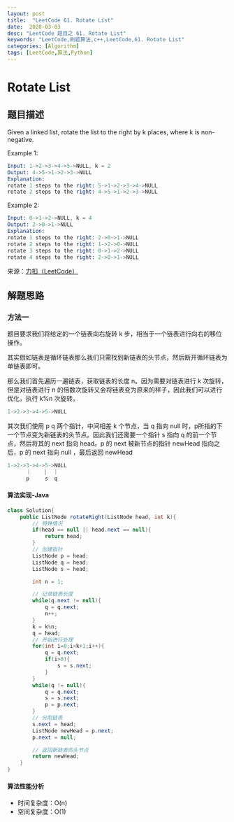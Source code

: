 ```yaml
---
layout: post
title:  "LeetCode 61. Rotate List"
date:  2020-03-03
desc: "LeetCode 题目之 61. Rotate List"
keywords: "LeetCode,刷题算法,c++,LeetCode,61. Rotate List"
categories: [Algorithm]
tags: [LeetCode,算法,Python]
---
```

# Rotate List

## 题目描述

Given a linked list, rotate the list to the right by k places, where k is non-negative.

Example 1:

```s
Input: 1->2->3->4->5->NULL, k = 2
Output: 4->5->1->2->3->NULL
Explanation:
rotate 1 steps to the right: 5->1->2->3->4->NULL
rotate 2 steps to the right: 4->5->1->2->3->NULL
```

Example 2:

```s
Input: 0->1->2->NULL, k = 4
Output: 2->0->1->NULL
Explanation:
rotate 1 steps to the right: 2->0->1->NULL
rotate 2 steps to the right: 1->2->0->NULL
rotate 3 steps to the right: 0->1->2->NULL
rotate 4 steps to the right: 2->0->1->NULL
```

来源：[力扣（LeetCode）](https://leetcode-cn.com/problems/rotate-list)

## 解题思路

### 方法一

题目要求我们将给定的一个链表向右旋转 k 步，相当于一个链表进行向右的移位操作。

其实假如链表是循环链表那么我们只需找到新链表的头节点，然后断开循环链表为单链表即可。

那么我们首先遍历一遍链表，获取链表的长度 n。因为需要对链表进行 k 次旋转，但是对链表进行 n 的倍数次旋转又会将链表变为原来的样子，因此我们可以进行优化，执行 k%n 次旋转。

```s
1->2->3->4->5->NULL
```

其次我们使用 p q 两个指针，中间相差 k 个节点，当 q 指向 null 时，p所指的下一个节点变为新链表的头节点。因此我们还需要一个指针 s 指向 q 的前一个节点，然后将其的 next 指向 head。p 的 next 被新节点的指针 newHead 指向之后，p 的 next 指向 null ，最后返回 newHead

```s
1->2->3->4->5->NULL
      ｜    |  ｜
      p     s  q
```

#### 算法实现-Java

```java
class Solution{
    public ListNode rotateRight(ListNode head, int k){
        // 特殊情况
        if(head == null || head.next == null){
            return head;
        }
        // 创建指针
        ListNode p = head;
        ListNode q = head;
        ListNode s = head;

        int n = 1;

        // 记录链表长度
        while(q.next != null){
            q = q.next;
            n++;
        }
        k = k%n;
        q = head;
        // 开始进行处理
        for(int i=0;i<k+1;i++){
            q = q.next;
            if(i>0){
                s = s.next;
            }
        }
        while(q != null){
            q = q.next;
            s = s.next;
            p = p.next;
        }
        // 分割链表
        s.next = head;
        ListNode newHead = p.next;
        p.next = null;

        // 返回新链表的头节点
        return newHead;
    }
}
```

#### 算法性能分析

- 时间复杂度：O(n)
- 空间复杂度：O(1)
